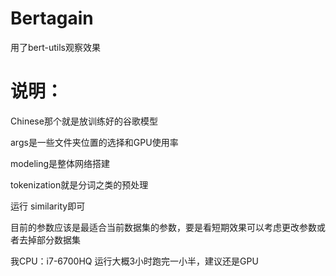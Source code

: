 # Bertagain
用了bert-utils观察效果
# 说明：
Chinese那个就是放训练好的谷歌模型

args是一些文件夹位置的选择和GPU使用率

modeling是整体网络搭建

tokenization就是分词之类的预处理

运行 similarity即可

目前的参数应该是最适合当前数据集的参数，要是看短期效果可以考虑更改参数或者去掉部分数据集

我CPU：i7-6700HQ 运行大概3小时跑完一小半，建议还是GPU 
